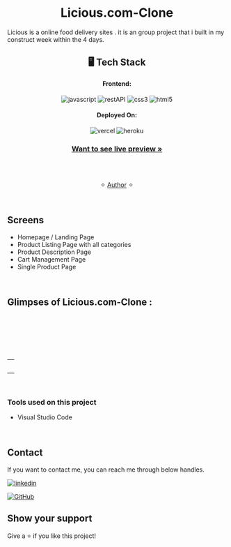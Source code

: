 
<h1 align="center">Licious.com-Clone</h1>

Licious is a online food delivery sites . it is an group project that i built in my construct week within the 4 days.

<h2 align="center">🖥️ Tech Stack</h2>

<h4 align="center">Frontend:</h4>

<p align="center">
  <img src="https://img.shields.io/badge/JavaScript-323330?style=for-the-badge&logo=javascript&logoColor=F7DF1E" alt="javascript" />
  <img src="https://img.shields.io/badge/Rest_API-02303A?style=for-the-badge&logo=react-router&logoColor=white" alt="restAPI" />
  <img src="https://img.shields.io/badge/CSS3-1572B6?style=for-the-badge&logo=css3&logoColor=white" alt="css3" />
  <img src="https://img.shields.io/badge/HTML5-E34F26?style=for-the-badge&logo=html5&logoColor=white" alt="html5" />
</p>

<h4 align="center">Deployed On:</h4>

<p align="center">
  <img src="https://img.shields.io/badge/Netlify-00C7B7?style=for-the-badge&logo=netlify&logoColor=white" alt="vercel" />
  <img src="https://img.shields.io/badge/vercel-430098?style=for-the-badge&logo=vercel&logoColor=white" alt="heroku" />
</p>

<h3 align="center"><a href="https://starlit-gumption-871ca8.netlify.app/"><strong>Want to see live preview »</strong></a></h3>
<br />

<p align="center">
  <br />&#10023;
  <a href="#Contact">Author</a> &#10023;
</p>

<br />

## Screens 
- Homepage / Landing Page
- Product Listing Page with all categories
- Product Description Page
- Cart Management Page
- Single Product Page


<br />


## Glimpses of Licious.com-Clone :
<table>
  <tr>
    <td><img src="https://i.ibb.co/9vNZ25x/l1.png"  alt="" /></td>
  </tr>
  <br/>
  <tr>
    <td><img src="https://i.ibb.co/cXH2g7Y/l2.png"  alt="" /></td>
  </tr>
  <br/>
  <tr>
    <td><img src="https://i.ibb.co/ftkM6Gs/l3.png"  alt="" /></td>
  </tr>
  <br/>
   <tr>
    <td><img src="https://i.ibb.co/1LpGcTc/l4.png"   alt="" /></td>
  </tr>
  <br/>
  <tr>
    <td><img src="https://i.ibb.co/mzFpVHq/l5.png"  alt="" /></td>
  </tr>
  <br/>

</table>

<br />


### Tools used on this project

- Visual Studio Code
<br />


## Contact

If you want to contact me, you can reach me through below handles. 
<br />

[![linkedin](https://img.shields.io/badge/Aditya_Anand-0077B5?style=for-the-badge&logo=linkedin&logoColor=white)](https://www.linkedin.com/in/aditya-anand-2b795a239/)

[![GitHub](https://img.shields.io/badge/Aditya_Anand-0077B5?style=for-the-badge&logo=Github&logoColor=white)](https://github.com/AdityaBr11/)


## Show your support

Give a ⭐️ if you like this project!


